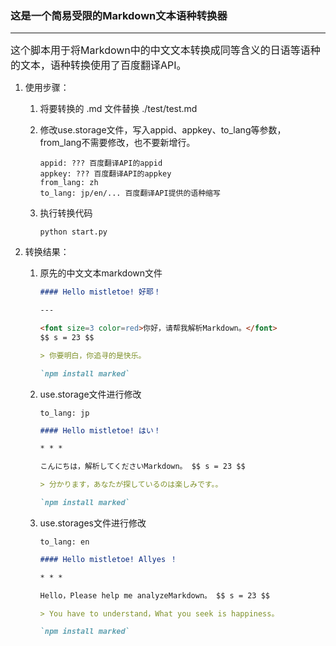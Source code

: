 ### 这是一个简易受限的Markdown文本语种转换器

---

<font size=3>这个脚本用于将Markdown中的中文文本转换成同等含义的日语等语种的文本，语种转换使用了百度翻译API。</font>

1. 使用步骤：

   1. 将要转换的 .md 文件替换 ./test/test.md

   2. 修改use.storage文件，写入appid、appkey、to_lang等参数，from_lang不需要修改，也不要新增行。

      ```text
      appid: ??? 百度翻译API的appid
      appkey: ??? 百度翻译API的appkey
      from_lang: zh
      to_lang: jp/en/... 百度翻译API提供的语种缩写
      ```

   3. 执行转换代码

      ```shell
      python start.py
      ```

2. 转换结果：

   1. 原先的中文文本markdown文件

      ```markdown
      #### Hello mistletoe! 好耶！
      
      ---
      
      <font size=3 color=red>你好，请帮我解析Markdown。</font>
      $$ s = 23 $$
      
      > 你要明白，你追寻的是快乐。
      
      `npm install marked`
      ```

   2. use.storage文件进行修改

      ```test
      to_lang: jp
      ```

      ```markdown
      #### Hello mistletoe! はい！
      
      * * *
      
      こんにちは，解析してくださいMarkdown。 $$ s = 23 $$
      
      > 分かります，あなたが探しているのは楽しみです。。
      
      `npm install marked`
      ```

   3. use.storages文件进行修改

      ```text
      to_lang: en
      ```

      ```markdown
      #### Hello mistletoe! Allyes ！
      
      * * *
      
      Hello，Please help me analyzeMarkdown。 $$ s = 23 $$
      
      > You have to understand，What you seek is happiness。
      
      `npm install marked`
      ```

      

   